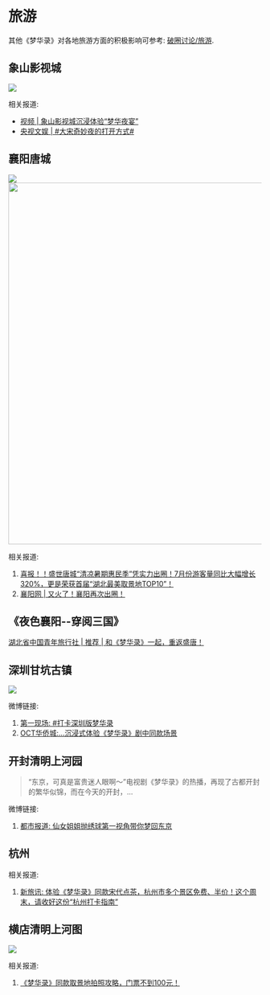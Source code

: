 # 旅游


其他《梦华录》对各地旅游方面的积极影响可参考: [破圈讨论/旅游](/出圈/发文报道.html#旅游).


## 象山影视城

![](/image/xianxi/xs-2.jpg)

相关报道:

* [视频 | 象山影视城沉浸体验“梦华夜宴”](https://www.bilibili.com/video/BV1HB4y1z7pP/?zw=)
* [央视文娱 | #大宋奇妙夜的打开方式#](https://weibo.com/7735105675/M1TlDezRs)

## 襄阳唐城

![](/image/xianxi/tc-1.jpg)
<img src="/image/xianxi/tc-2.png" width="720">

相关报道:

1. [喜报！！盛世唐城“清凉暑期惠民季”凭实力出圈！7月份游客量同比大幅增长320%，更是荣获首届“湖北最美取景地TOP10”！ ](https://mp.weixin.qq.com/s/qiM3cdD9xdTOj5S-7Vy8Bg)
2. [襄阳网 | 又火了！襄阳再次出圈！](https://mp.weixin.qq.com/s/q8HANJvOH2FAErw5lL7buw)


## 《夜色襄阳--穿阅三国》

[湖北省中国青年旅行社 | 推荐 | 和《梦华录》一起，重返盛唐！](https://mp.weixin.qq.com/s?__biz=MzI4MDg3OTgwMQ==&mid=2247541574&idx=2&sn=a2c2cdc77ac488ac4e252db0db0e40f2&chksm=ebb3d490dcc45d86c9f962c6f76b3771c8fd2606f599726de4d5392446a81a94158c3e850e1a&mpshare=1&srcid=09237ap4s3CTkl8jzrWYldtU&sharer_sharetime=1663924636497&sharer_shareid=616d7a67a994b30bdfbe519e326766b7&from=groupmessage&scene=1&subscene=10000&clicktime=1663928905&enterid=1663928905&sessionid=0&ascene=1&fasttmpl_type=0&fasttmpl_fullversion=6342384-zh_CN-zip&fasttmpl_flag=0&realreporttime=1663928905563&devicetype=android-30&version=28001759&nettype=ctnet&abtest_cookie=AAACAA%3D%3D&lang=zh_CN&exportkey=AeWhEJIbXJI3s9Zchogpyjc%3D&pass_ticket=f1uE8%2FxpYmTrGsYHH5UanpyyGYF%2FzSeo2aW72Afw3APf9Cv3rfk0MK%2F7F4%2BhJb4S&wx_header=3)


## 深圳甘坑古镇

![](/image/xianxi/ly-1.jpg)


微博链接: 
1. [第一现场: #打卡深圳版梦华录](https://weibo.com/1789681642/M8jQyj1qg?refer_flag=1001030103_)
2. [OCT华侨城:…沉浸式体验《梦华录》剧中同款场景](https://weibo.com/1964212803/M7Ga69wPF?refer_flag=1001030103_)



## 开封清明上河园

> “东京，可真是富贵迷人眼啊～”电视剧《梦华录》的热播，再现了古都开封的繁华似锦，而在今天的开封，...

微博链接:

1. [都市报道: 仙女姐姐抛绣球第一视角带你梦回东京](https://weibo.com/1708877153/LFzl144ov)


## 杭州

相关报道:

1. [新旅讯: 体验《梦华录》同款宋代点茶，杭州市多个景区免费、半价！这个周末，请收好这份“杭州打卡指南”](https://www.thehour.cn/news/523466.html)


## 横店清明上河图

![](/image/xianxi/hengdian.jpg)

相关报道:

1. [《梦华录》同款取景地拍照攻略，门票不到100元！](https://www.wxtoutiao.com/ly/1655256630373100.html)

